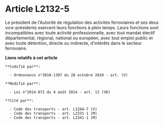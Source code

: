 # Article L2132-5

Le président de l'Autorité de régulation des activités ferroviaires et ses deux vice-présidents exercent leurs fonctions à
plein temps. Leurs fonctions sont incompatibles avec toute activité professionnelle, avec tout mandat électif départemental,
régional, national ou européen, avec tout emploi public et avec toute détention, directe ou indirecte, d'intérêts dans le
secteur ferroviaire.

**Liens relatifs à cet article**

	**Codifié par**:

	  - Ordonnance n°2010-1307 du 28 octobre 2010 - art. (V)

	**Modifié par**:

	  - Loi n°2014-872 du 4 août 2014 - art. 13 (VD)

	**Cité par**:

	  - Code des transports - art. L1264-7 (V)
	  - Code des transports - art. L2331-1 (M)
	  - Code des transports - art. L2341-1 (M)
